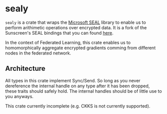 # sealy

`sealy` is a crate that wraps the [Microsoft SEAL](https://github.com/microsoft/SEAL)
library to enable us to perform arithimetic operations over encrypted data. It is a fork
of the Sunscreen's SEAL bindings that you can found [here](https://github.com/Sunscreen-tech/Sunscreen).

In the context of Federated Learning, this crate enables us to homomorphically aggregate
encrypted gradients comming from different nodes in the federated network.

## Architecture

All types in this crate implement Sync/Send. So long as you never dereference the
internal handle on any type after it has been dropped, these traits
should safely hold. The internal handles should be of little use to you anyways.

This crate currently incomplete (e.g. CKKS is not currently supported).
